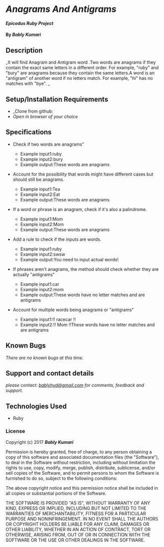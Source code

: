 # _Anagrams And Antigrams_

#### _Epicodus Ruby Project_

#### By _**Bably Kumari**_

## Description

_It will find Anagram and Antigram word .Two words are anagrams if they contain the exact same letters in a different order. For example, "ruby" and "bury" are anagrams because they contain the same letters.A word is an "antigram" of another word if no letters match. For example, "hi" has no matches with "bye". _

## Setup/Installation Requirements

* _Clone from github:
* _Open in browser of your choice_

## Specifications

* Check if two words are anagrams"
	* Example input1:ruby
	* Example input2:bury
	* Example output:These words are anagrams

* Account for the possibility that words might have different cases but should still be anagrams.
	* Example input1:Tea
	* Example input2:Eat
	* Example output:These words are anagrams

* If a word or phrase is an anagram, check if it's also a palindrome.
	* Example input1:Mom
	* Example input2:Mom
	* Example output:These words are anagrams

* Add a rule to check if the inputs are words.
	* Example input1:ruby
	* Example input2:swsw
	* Example output:You need to input actual words!

* If phrases aren't anagrams, the method should check whether they are actually "antigrams"
	* Example input1:car
	* Example input2:mom
	* Example output:These words have no letter matches and are antigrams

* Account for multiple words being anagrams or "antigrams"
	* Example input1:!! racecar !!
	* Example input2:!! Mom !!These words have no letter matches and are antigrams


## Known Bugs

_There are no known bugs at this time._

## Support and contact details

_please contact: bablyhyd@gmail.com for comments, feedback and support._

## Technologies Used

  * Ruby

### License

Copyright (c) 2017 **_Bably Kumari_**

Permission is hereby granted, free of charge, to any person obtaining a copy
of this software and associated documentation files (the "Software"), to deal
in the Software without restriction, including without limitation the rights
to use, copy, modify, merge, publish, distribute, sublicense, and/or sell
copies of the Software, and to permit persons to whom the Software is
furnished to do so, subject to the following conditions:

The above copyright notice and this permission notice shall be included in all
copies or substantial portions of the Software.

THE SOFTWARE IS PROVIDED "AS IS", WITHOUT WARRANTY OF ANY KIND, EXPRESS OR
IMPLIED, INCLUDING BUT NOT LIMITED TO THE WARRANTIES OF MERCHANTABILITY,
FITNESS FOR A PARTICULAR PURPOSE AND NONINFRINGEMENT. IN NO EVENT SHALL THE
AUTHORS OR COPYRIGHT HOLDERS BE LIABLE FOR ANY CLAIM, DAMAGES OR OTHER
LIABILITY, WHETHER IN AN ACTION OF CONTRACT, TORT OR OTHERWISE, ARISING FROM,
OUT OF OR IN CONNECTION WITH THE SOFTWARE OR THE USE OR OTHER DEALINGS IN THE
SOFTWARE.

